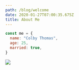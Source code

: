 ```yaml
---
path: /blog/welcome
date: 2020-01-27T07:00:35.675Z
title: About Me
---
```

```javascript
const me = {
  name: "Colby Thomas",
  age: 25,
  married: true,
}

```

![](assets/brixton.jpg)
